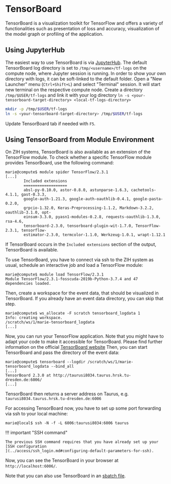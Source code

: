 # TensorBoard

TensorBoard is a visualization toolkit for TensorFlow and offers a variety of functionalities such
as presentation of loss and accuracy, visualization of the model graph or profiling of the
application.

## Using JupyterHub

The easiest way to use TensorBoard is via [JupyterHub](../access/jupyterhub.md). The default
TensorBoard log directory is set to `/tmp/<username>/tf-logs` on the compute node, where Jupyter
session is running. In order to show your own directory with logs, it can be soft-linked to the
default folder. Open a "New Launcher" menu (`Ctrl+Shift+L`) and select "Terminal" session. It
will start new terminal on the respective compute node. Create a directory `/tmp/$USER/tf-logs`
and link it with your log directory
`ln -s <your-tensorboard-target-directory> <local-tf-logs-directory>`

```Bash
mkdir -p /tmp/$USER/tf-logs
ln -s <your-tensorboard-target-directory> /tmp/$USER/tf-logs
```

Update TensorBoard tab if needed with `F5`.

## Using TensorBoard from Module Environment

On ZIH systems, TensorBoard is also available as an extension of the TensorFlow module. To check
whether a specific TensorFlow module provides TensorBoard, use the following command:

```console hl_lines="9"
marie@compute$ module spider TensorFlow/2.3.1
[...]
        Included extensions
        ===================
        absl-py-0.10.0, astor-0.8.0, astunparse-1.6.3, cachetools-4.1.1, gast-0.3.3,
        google-auth-1.21.3, google-auth-oauthlib-0.4.1, google-pasta-0.2.0,
        grpcio-1.32.0, Keras-Preprocessing-1.1.2, Markdown-3.2.2, oauthlib-3.1.0, opt-
        einsum-3.3.0, pyasn1-modules-0.2.8, requests-oauthlib-1.3.0, rsa-4.6,
        tensorboard-2.3.0, tensorboard-plugin-wit-1.7.0, TensorFlow-2.3.1, tensorflow-
        estimator-2.3.0, termcolor-1.1.0, Werkzeug-1.0.1, wrapt-1.12.1
```

If TensorBoard occurs in the `Included extensions` section of the output, TensorBoard is available.

To use TensorBoard, you have to connect via ssh to the ZIH system as usual, schedule an interactive
job and load a TensorFlow module:

```console
marie@compute$ module load TensorFlow/2.3.1
Module TensorFlow/2.3.1-fosscuda-2019b-Python-3.7.4 and 47 dependencies loaded.
```

Then, create a workspace for the event data, that should be visualized in TensorBoard. If you
already have an event data directory, you can skip that step.

```console
marie@compute$ ws_allocate -F scratch tensorboard_logdata 1
Info: creating workspace.
/scratch/ws/1/marie-tensorboard_logdata
[...]
```

Now, you can run your TensorFlow application. Note that you might have to adapt your code to make it
accessible for TensorBoard. Please find further information on the official [TensorBoard website](https://www.tensorflow.org/tensorboard/get_started)
Then, you can start TensorBoard and pass the directory of the event data:

```console
marie@compute$ tensorboard --logdir /scratch/ws/1/marie-tensorboard_logdata --bind_all
[...]
TensorBoard 2.3.0 at http://taurusi8034.taurus.hrsk.tu-dresden.de:6006/
[...]
```

TensorBoard then returns a server address on Taurus, e.g. `taurusi8034.taurus.hrsk.tu-dresden.de:6006`

For accessing TensorBoard now, you have to set up some port forwarding via ssh to your local
machine:

```console
marie@local$ ssh -N -f -L 6006:taurusi8034:6006 taurus
```

!!! important "SSH command"

    The previous SSH command requires that you have already set up your [SSH configuration
    ](../access/ssh_login.md#configuring-default-parameters-for-ssh).

Now, you can see the TensorBoard in your browser at `http://localhost:6006/`.

Note that you can also use TensorBoard in an [sbatch file](../jobs_and_resources/slurm.md).
